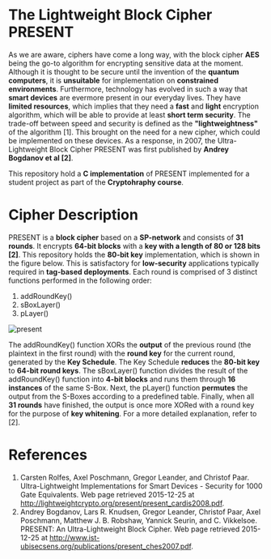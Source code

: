 # The Lightweight Block Cipher PRESENT
As we are aware, ciphers have come a long way, with the block cipher **AES** being the go-to algorithm for encrypting sensitive data at the moment. Although it is thought to be secure until the invention of the **quantum computers**, it is **unsuitable** for implementation on **constrained environments**. Furthermore, technology has evolved in such a way that **smart devices** are evermore present in our everyday lives. They have **limited resources**, which implies that they need a **fast** and **light** encryption algorithm, which will be able to provide at least **short term security**. The trade-off between speed and security is defined as the **"lightweightness"** of the algorithm [1]. This brought on the need for a new cipher, which could be implemented on these devices. As a response, in 2007, the Ultra-Lightweight Block Cipher PRESENT was first published by **Andrey Bogdanov et al [2]**.

This repository hold a **C implementation** of PRESENT implemented for a student project as part of the **Cryptohraphy course**.

# Cipher Description
PRESENT is a **block cipher** based on a **SP-network** and consists of **31 rounds**. It encrypts **64-bit blocks** with a **key with a length of 80 or 128 bits [2]**. This repository holds the **80-bit key** implementation, which is shown in the figure below. This is satisfactory for **low-security** applications typically required in **tag-based deployments**. Each round is comprised of 3 distinct functions performed in the following order:
1. addRoundKey()
2. sBoxLayer()
3. pLayer()

![present](https://github.com/Pepton21/present-cipher/tree/master/images/present.jpg)

The addRoundKey() function XORs the **output** of the previous round (the plaintext in the first round) with the **round key** for the current round, generated by the **Key Schedule**. The Key Schedule **reduces** the **80-bit key** to **64-bit round keys**. The sBoxLayer() function divides the result of the addRoundKey() function into **4-bit blocks** and runs them through **16 instances** of the same S-Box. Next, the pLayer() function **permutes** the output from the S-Boxes according to a predefined table. Finally, when all **31 rounds** have finished, the output is once more XORed with a round key for the purpose of **key whitening**. For a more detailed explanation, refer to [2].

# References
1. Carsten Rolfes, Axel Poschmann, Gregor Leander, and Christof Paar. Ultra-Lightweight Implementations for Smart Devices - Security for 1000 Gate Equivalents. Web page retrieved 2015-12-25 at http://lightweightcrypto.org/present/present_cardis2008.pdf.
2. Andrey Bogdanov, Lars R. Knudsen, Gregor Leander, Christof Paar, Axel Poschmann, Matthew J. B. Robshaw, Yannick Seurin, and C. Vikkelsoe. PRESENT: An Ultra-Lightweight Block Cipher. Web page retrieved 2015-12-25 at http://www.ist-ubisecsens.org/publications/present_ches2007.pdf.
